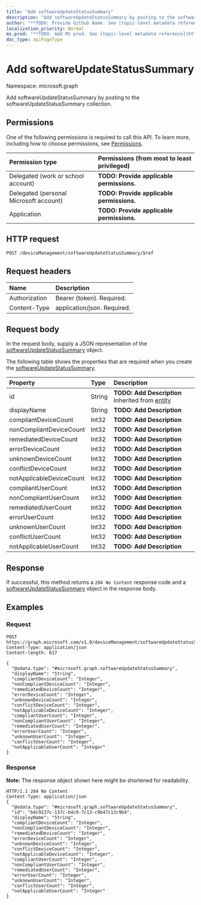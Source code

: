 ```yaml
---
title: "Add softwareUpdateStatusSummary"
description: "Add softwareUpdateStatusSummary by posting to the softwareUpdateStatusSummary collection."
author: "**TODO: Provide Github Name. See [topic-level metadata reference](https://msgo.azurewebsites.net/add/document/guidelines/metadata.html#topic-level-metadata)**"
localization_priority: Normal
ms.prod: "**TODO: Add MS prod. See [topic-level metadata reference](https://msgo.azurewebsites.net/add/document/guidelines/metadata.html#topic-level-metadata)**"
doc_type: apiPageType
---
```


# Add softwareUpdateStatusSummary

Namespace: microsoft.graph

Add softwareUpdateStatusSummary by posting to the softwareUpdateStatusSummary collection.

## Permissions
One of the following permissions is required to call this API. To learn more, including how to choose permissions, see [Permissions](/concepts/permissions-reference.md).

|Permission type|Permissions (from most to least privileged)|
|:---|:---|
|Delegated (work or school account)|**TODO: Provide applicable permissions.**|
|Delegated (personal Microsoft account)|**TODO: Provide applicable permissions.**|
|Application|**TODO: Provide applicable permissions.**|

## HTTP request

<!-- {
  "blockType": "ignored"
}
-->
``` http
POST /deviceManagement/softwareUpdateStatusSummary/$ref
```

## Request headers
|Name|Description|
|:---|:---|
|Authorization|Bearer {token}. Required.|
|Content-Type|application/json. Required.|

## Request body
In the request body, supply a JSON representation of the [softwareUpdateStatusSummary](../resources/intune-softwareupdatestatussummary.md) object.

The following table shows the properties that are required when you create the [softwareUpdateStatusSummary](../resources/intune-softwareupdatestatussummary.md).

|Property|Type|Description|
|:---|:---|:---|
|id|String|**TODO: Add Description** Inherited from [entity](../resources/entity.md)|
|displayName|String|**TODO: Add Description**|
|compliantDeviceCount|Int32|**TODO: Add Description**|
|nonCompliantDeviceCount|Int32|**TODO: Add Description**|
|remediatedDeviceCount|Int32|**TODO: Add Description**|
|errorDeviceCount|Int32|**TODO: Add Description**|
|unknownDeviceCount|Int32|**TODO: Add Description**|
|conflictDeviceCount|Int32|**TODO: Add Description**|
|notApplicableDeviceCount|Int32|**TODO: Add Description**|
|compliantUserCount|Int32|**TODO: Add Description**|
|nonCompliantUserCount|Int32|**TODO: Add Description**|
|remediatedUserCount|Int32|**TODO: Add Description**|
|errorUserCount|Int32|**TODO: Add Description**|
|unknownUserCount|Int32|**TODO: Add Description**|
|conflictUserCount|Int32|**TODO: Add Description**|
|notApplicableUserCount|Int32|**TODO: Add Description**|



## Response

If successful, this method returns a `204 No Content` response code and a [softwareUpdateStatusSummary](../resources/intune-softwareupdatestatussummary.md) object in the response body.

## Examples

### Request
<!-- {
  "blockType": "request",
  "name": "create_softwareupdatestatussummary_from_"
}
-->
``` http
POST https://graph.microsoft.com/v1.0/deviceManagement/softwareUpdateStatusSummary/$ref
Content-Type: application/json
Content-length: 617

{
  "@odata.type": "#microsoft.graph.softwareUpdateStatusSummary",
  "displayName": "String",
  "compliantDeviceCount": "Integer",
  "nonCompliantDeviceCount": "Integer",
  "remediatedDeviceCount": "Integer",
  "errorDeviceCount": "Integer",
  "unknownDeviceCount": "Integer",
  "conflictDeviceCount": "Integer",
  "notApplicableDeviceCount": "Integer",
  "compliantUserCount": "Integer",
  "nonCompliantUserCount": "Integer",
  "remediatedUserCount": "Integer",
  "errorUserCount": "Integer",
  "unknownUserCount": "Integer",
  "conflictUserCount": "Integer",
  "notApplicableUserCount": "Integer"
}
```


### Response
**Note:** The response object shown here might be shortened for readability.
<!-- {
  "blockType": "response",
  "truncated": true,
  "@odata.type": "microsoft.graph.softwareupdatestatussummary"
}
-->
``` http
HTTP/1.1 204 No Content
Content-Type: application/json
{
  "@odata.type": "#microsoft.graph.softwareUpdateStatusSummary",
  "id": "b4c9137c-137c-b4c9-7c13-c9b47c13c9b4",
  "displayName": "String",
  "compliantDeviceCount": "Integer",
  "nonCompliantDeviceCount": "Integer",
  "remediatedDeviceCount": "Integer",
  "errorDeviceCount": "Integer",
  "unknownDeviceCount": "Integer",
  "conflictDeviceCount": "Integer",
  "notApplicableDeviceCount": "Integer",
  "compliantUserCount": "Integer",
  "nonCompliantUserCount": "Integer",
  "remediatedUserCount": "Integer",
  "errorUserCount": "Integer",
  "unknownUserCount": "Integer",
  "conflictUserCount": "Integer",
  "notApplicableUserCount": "Integer"
}
```

